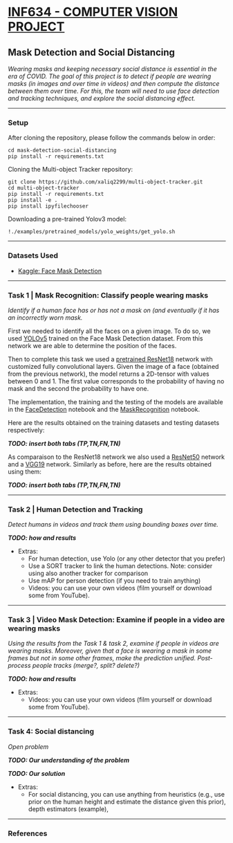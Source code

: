 # [**INF634 - COMPUTER VISION PROJECT**](https://moodle.polytechnique.fr/course/view.php?id=13008)
## **Mask Detection and Social Distancing**

*Wearing masks and keeping necessary social distance is essential in the era of COVID.
The goal of this project is to detect if people are wearing masks (in images and over time in
videos) and then compute the distance between them over time. For this, the team will need to
use face detection and tracking techniques, and explore the social distancing effect.*
___

### Setup
After cloning the repository, please follow the commands below in order:
```
cd mask-detection-social-distancing
pip install -r requirements.txt
```
Cloning the Multi-object Tracker repository:
```
git clone https://github.com/xaliq2299/multi-object-tracker.git
cd multi-object-tracker
pip install -r requirements.txt
pip install -e .
pip install ipyfilechooser
```
Downloading a pre-trained Yolov3 model:
```
!./examples/pretrained_models/yolo_weights/get_yolo.sh
```













___

### **Datasets Used**
- [Kaggle: Face Mask Detection](https://www.kaggle.com/andrewmvd/face-mask-detection)

___

### **Task 1 | Mask Recognition: Classify people wearing masks**

*Identify if a human face has or has not a mask on (and eventually if it has an incorrectly worn mask.*

First we needed to identify all the faces on a given image. To do so, we used [YOLOv5](https://github.com/ultralytics/yolov5) trained on the Face Mask Detection dataset. From this network we are able to determine the position of the faces.

Then to complete this task we used a [pretrained ResNet18](https://pytorch.org/hub/pytorch_vision_resnet/) network with customized fully convolutional layers. Given the image of a face (obtained from the previous network), the model returns a 2D-tensor with values between 0 and 1. The first value corresponds to the probability of having no mask and the second the probability to have one.

The implementation, the training and the testing of the models are available in the [FaceDetection](./FaceDetection.ipynb) notebook and the [MaskRecognition](./MaskRecognition.ipynb) notebook.

Here are the results obtained on the training datasets and testing datasets respectively:

***TODO: insert both tabs (TP,TN,FN,TN)***

As comparaison to the ResNet18 network we also used a [ResNet50]((https://pytorch.org/hub/pytorch_vision_resnet/)) network and a [VGG19](https://pytorch.org/hub/pytorch_vision_vgg/) network. Similarly as before, here are the results obtained using them:

***TODO: insert both tabs (TP,TN,FN,TN)***

___

### **Task 2 | Human Detection and Tracking**

*Detect humans in videos and track them using bounding boxes over time.*

***TODO: how and results***

- Extras:
    - For human detection, use Yolo (or any other detector that you prefer)
    - Use a SORT tracker to link the human detections. Note: consider using also another tracker for comparison
    - Use mAP for person detection (if you need to train anything)
    - Videos: you can use your own videos (film yourself or download some from YouTube).

___

### **Task 3 | Video Mask Detection: Examine if people in a video are wearing masks**

*Using the results from the Task 1 & task 2, examine if people in videos are wearing masks. Moreover, given that a face is wearing a mask in some frames but not in some other frames, make the prediction unified. Post-process people tracks (merge?, split? delete?)*

***TODO: how and results***

- Extras:
    - Videos: you can use your own videos (film yourself or download some from YouTube).

___

### **Task 4: Social distancing**

*Open problem*

***TODO: Our understanding of the problem***

***TODO: Our solution***

- Extras:
    - For social distancing, you can use anything from heuristics (e.g., use prior on the human height and estimate the distance given this prior), depth estimators (example),

___

### **References**